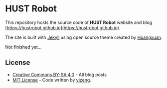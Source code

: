 # HUST Robot

This repository hosts the source code of **HUST Robot** website and blog [https://hustrobot.github.io](https://hustrobot.github.io).

The site is built with [Jekyll](http://jekyllrb.com/) using open source theme created by [Huangxuan](https://huangxuan.me/).

Not finished yet...

## License

- [Creative Commons BY-SA 4.0](http://creativecommons.org/licenses/by-sa/4.0/) - All blog posts
- [MIT License](https://raw.github.com/yuyucong/yuyucong.github.io/master/LICENSE) - Code written by  [yizeng](https://github.com/yizeng/).